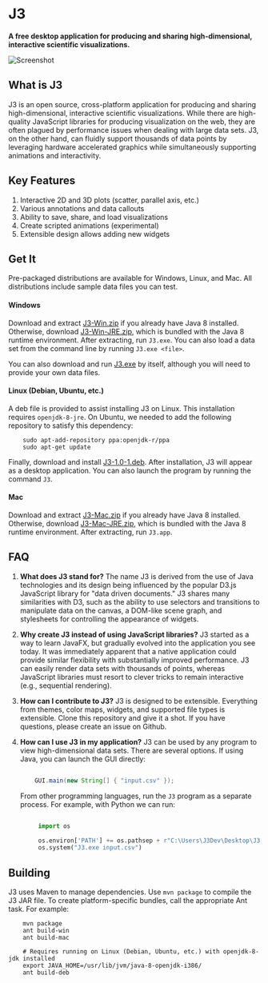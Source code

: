 # J3 #

**A free desktop application for producing and sharing high-dimensional, interactive scientific visualizations.**

![Screenshot](http://i.imgur.com/W2zqCTT.jpg)

## What is J3 ##

J3 is an open source, cross-platform application for producing and sharing high-dimensional, interactive scientific
visualizations.  While there are high-quality JavaScript libraries for producing visualization on the web, they are
often plagued by performance issues when dealing with large data sets.  J3, on the other hand, can fluidly support
thousands of data points by leveraging hardware accelerated graphics while simultaneously supporting animations and
interactivity.

## Key Features ##

1. Interactive 2D and 3D plots (scatter, parallel axis, etc.)
2. Various annotations and data callouts
3. Ability to save, share, and load visualizations
4. Create scripted animations (experimental)
5. Extensible design allows adding new widgets

## Get It ##

Pre-packaged distributions are available for Windows, Linux, and Mac.  All distributions include sample data files you can test.

#### Windows ####

Download and extract [J3-Win.zip](https://github.com/MOEAFramework/J3/releases/download/1.0.1/J3-Win.zip) if you
already have Java 8 installed.  Otherwise, download [J3-Win-JRE.zip](https://github.com/MOEAFramework/J3/releases/download/1.0.1/J3-Win-JRE.zip),
which is bundled with the Java 8 runtime environment.  After extracting, run `J3.exe`.  You can also load a data set
from the command line by running `J3.exe <file>`.

You can also download and run [J3.exe](https://github.com/MOEAFramework/J3/releases/download/1.0.1/J3.exe) by
itself, although you will need to provide your own data files.

#### Linux (Debian, Ubuntu, etc.) ####

A deb file is provided to assist installing J3 on Linux.  This installation requires `openjdk-8-jre`.  On
Ubuntu, we needed to add the following repository to satisfy this dependency:

```
    sudo apt-add-repository ppa:openjdk-r/ppa
    sudo apt-get update
```

Finally, download and install [J3-1.0-1.deb](https://github.com/MOEAFramework/J3/releases/download/1.0.0/J3_1.0-1.deb).
After installation, J3 will appear as a desktop application.  You can also launch the program by running the command
`J3`.

#### Mac ####

Download and extract [J3-Mac.zip](https://github.com/MOEAFramework/J3/releases/download/1.0.0/J3-Mac.zip) if you
already have Java 8 installed.  Otherwise, download [J3-Mac-JRE.zip](https://github.com/MOEAFramework/J3/releases/download/1.0.0/J3-Mac-JRE.zip),
which is bundled with the Java 8 runtime environment.  After extracting, run `J3.app`.

## FAQ ##

1. **What does J3 stand for?**  The name J3 is derived from the use of Java technologies and its design being influenced
   by the popular D3.js JavaScript library for "data driven documents."  J3 shares many similarities with D3, such as
   the ability to use selectors and transitions to manipulate data on the canvas, a DOM-like scene graph, and
   stylesheets for controlling the appearance of widgets.
   
2. **Why create J3 instead of using JavaScript libraries?**  J3 started as a way to learn JavaFX, but gradually evolved
   into the application you see today.  It was immediately apparent that a native application could provide similar
   flexibility with substantially improved performance.  J3 can easily render data sets with thousands of points,
   whereas JavaScript libraries must resort to clever tricks to remain interactive (e.g., sequential rendering).
   
3. **How can I contribute to J3?**  J3 is designed to be extensible.  Everything from themes, color maps, widgets, and
   supported file types is extensible.  Clone this repository and give it a shot.  If you have questions, please create
   an issue on Github.
   
4. **How can I use J3 in my application?**  J3 can be used by any program to view high-dimensional data sets.  There are
   several options.  If using Java, you can launch the GUI directly:
   
   ```java
   
       GUI.main(new String[] { "input.csv" });
   ```
   
   From other programming languages, run the `J3` program as a separate process.  For example, with Python we can run:
   
   ```python
   
        import os

        os.environ['PATH'] += os.pathsep + r"C:\Users\J3Dev\Desktop\J3"
        os.system("J3.exe input.csv")
   ```
   

## Building ##

J3 uses Maven to manage dependencies.  Use `mvn package` to compile the J3 JAR file.  To create platform-specific
bundles, call the appropriate Ant task.  For example:

```
    mvn package
    ant build-win
    ant build-mac

    # Requires running on Linux (Debian, Ubuntu, etc.) with openjdk-8-jdk installed
    export JAVA_HOME=/usr/lib/jvm/java-8-openjdk-i386/
    ant build-deb
```
